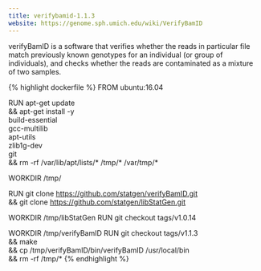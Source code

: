 ```yaml
---
title: verifybamid-1.1.3
website: https://genome.sph.umich.edu/wiki/VerifyBamID
---
```


verifyBamID is a software that verifies whether the reads in particular file match previously known genotypes for an individual (or group of individuals), and checks whether the reads are contaminated as a mixture of two samples.

{% highlight dockerfile %}
FROM ubuntu:16.04

RUN apt-get update \
    && apt-get install -y \
        build-essential \
        gcc-multilib \
        apt-utils \
        zlib1g-dev \
        git \
    && rm -rf /var/lib/apt/lists/* /tmp/* /var/tmp/*

WORKDIR /tmp/

RUN git clone https://github.com/statgen/verifyBamID.git \
    && git clone https://github.com/statgen/libStatGen.git
    
WORKDIR /tmp/libStatGen
RUN git checkout tags/v1.0.14

WORKDIR /tmp/verifyBamID
RUN git checkout tags/v1.1.3 \
    && make \
    && cp /tmp/verifyBamID/bin/verifyBamID /usr/local/bin \
    && rm -rf /tmp/*
{% endhighlight %}
